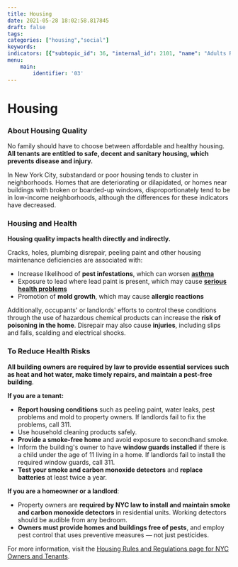 ```yaml
---
title: Housing
date: 2021-05-28 18:02:58.817845
draft: false
tags: 
categories: ["housing","social"]
keywords: 
indicators: [{"subtopic_id": 36, "internal_id": 2101, "name": "Adults Reporting Mold in the Home", "URL": "https://a816-dohbesp.nyc.gov/IndicatorPublic/VisualizationData.aspx?id=2101,719b87,36,Summarize"}, {"subtopic_id": 36, "internal_id": 25, "name": "Adults Reporting Secondhand Smoke at Home", "URL": "https://a816-dohbesp.nyc.gov/IndicatorPublic/VisualizationData.aspx?id=25,719b87,36,Summarize"}, {"subtopic_id": 36, "internal_id": 2396, "name": "Children living in homes using supplemental heat (ages 0-13 years)", "URL": "https://a816-dohbesp.nyc.gov/IndicatorPublic/VisualizationData.aspx?id=2396,719b87,36,Summarize"}, {"subtopic_id": 36, "internal_id": 2395, "name": "Children living in homes with cracks or holes (ages 0-13 years)", "URL": "https://a816-dohbesp.nyc.gov/IndicatorPublic/VisualizationData.aspx?id=2395,719b87,36,Summarize"}, {"subtopic_id": 36, "internal_id": 2394, "name": "Children living in homes with mice (ages 0-13  years)", "URL": "https://a816-dohbesp.nyc.gov/IndicatorPublic/VisualizationData.aspx?id=2394,719b87,36,Summarize"}, {"subtopic_id": 36, "internal_id": 2365, "name": "Court Ordered Evictions", "URL": "https://a816-dohbesp.nyc.gov/IndicatorPublic/VisualizationData.aspx?id=2365,719b87,36,Summarize"}, {"subtopic_id": 36, "internal_id": 15, "name": "Crowding (> 1 person/room)", "URL": "https://a816-dohbesp.nyc.gov/IndicatorPublic/VisualizationData.aspx?id=15,719b87,36,Summarize"}, {"subtopic_id": 36, "internal_id": 46, "name": "Homes near Structures Rated Good or Excellent", "URL": "https://a816-dohbesp.nyc.gov/IndicatorPublic/VisualizationData.aspx?id=46,719b87,36,Summarize"}, {"subtopic_id": 36, "internal_id": 47, "name": "Homes Using Supplemental Heat", "URL": "https://a816-dohbesp.nyc.gov/IndicatorPublic/VisualizationData.aspx?id=47,719b87,36,Summarize"}, {"subtopic_id": 36, "internal_id": 45, "name": "Homes with 3 or More Maintenance Deficiencies", "URL": "https://a816-dohbesp.nyc.gov/IndicatorPublic/VisualizationData.aspx?id=45,719b87,36,Summarize"}, {"subtopic_id": 36, "internal_id": 40, "name": "Homes with Cracks or Holes", "URL": "https://a816-dohbesp.nyc.gov/IndicatorPublic/VisualizationData.aspx?id=40,719b87,36,Summarize"}, {"subtopic_id": 36, "internal_id": 2188, "name": "Homes with Grab Bars in Bathroom (among older adult households)", "URL": "https://a816-dohbesp.nyc.gov/IndicatorPublic/VisualizationData.aspx?id=2188,719b87,36,Summarize"}, {"subtopic_id": 36, "internal_id": 42, "name": "Homes with Leaks", "URL": "https://a816-dohbesp.nyc.gov/IndicatorPublic/VisualizationData.aspx?id=42,719b87,36,Summarize"}, {"subtopic_id": 36, "internal_id": 48, "name": "Homes with Mice or Rats in the Building", "URL": "https://a816-dohbesp.nyc.gov/IndicatorPublic/VisualizationData.aspx?id=48,719b87,36,Summarize"}, {"subtopic_id": 36, "internal_id": 2377, "name": "Households reporting someone who uses electric medical equipment", "URL": "https://a816-dohbesp.nyc.gov/IndicatorPublic/VisualizationData.aspx?id=2377,719b87,36,Summarize"}, {"subtopic_id": 36, "internal_id": 17, "name": "Owner-Occupied Homes", "URL": "https://a816-dohbesp.nyc.gov/IndicatorPublic/VisualizationData.aspx?id=17,719b87,36,Summarize"}, {"subtopic_id": 36, "internal_id": 41, "name": "Pre-1960 Homes with Peeling Paint", "URL": "https://a816-dohbesp.nyc.gov/IndicatorPublic/VisualizationData.aspx?id=41,719b87,36,Summarize"}, {"subtopic_id": 36, "internal_id": 2399, "name": "Renter-occupied homes with any health-related maintenance problems", "URL": "https://a816-dohbesp.nyc.gov/IndicatorPublic/VisualizationData.aspx?id=2399,719b87,36,Summarize"}, {"subtopic_id": 36, "internal_id": 2179, "name": "Renter-occupied homes with no maintenance deficiencies (TCNY2020)", "URL": "https://a816-dohbesp.nyc.gov/IndicatorPublic/VisualizationData.aspx?id=2179,719b87,36,Summarize"}]
menu:
    main:
        identifier: '03'
---
```

# Housing
### About Housing Quality


No family should have to choose between affordable and healthy housing. **All tenants are entitled to safe, decent and sanitary housing, which prevents disease and injury.**


In New York City, substandard or poor housing tends to cluster in neighborhoods. Homes that are deteriorating or dilapidated, or homes near buildings with broken or boarded-up windows, disproportionately tend to be in low-income neighborhoods, although the differences for these indicators have decreased.


### Housing and Health


**Housing quality impacts health directly and indirectly.**


Cracks, holes, plumbing disrepair, peeling paint and other housing maintenance deficiencies are associated with:


* Increase likelihood of **pest infestations**, which can worsen **[asthma](http://www1.nyc.gov/site/doh/health/health-topics/asthma.page "Asthma")**
* Exposure to lead where lead paint is present, which may cause **[serious health problems](http://www1.nyc.gov/site/doh/health/health-topics/lead-poisoning-prevention.page "lead poisoning ")**
* Promotion of **mold growth**, which may cause **allergic reactions**


Additionally, occupants' or landlords' efforts to control these conditions through the use of hazardous chemical products can increase the **risk of poisoning in the home**. Disrepair may also cause **injuries**, including slips and falls, scalding and electrical shocks. 


### To Reduce Health Risks


**All building owners are required by law to provide essential services such as heat and hot water, make timely repairs, and maintain a pest-free building**. 


**If you are a tenant:** 


* **Report housing conditions** such as peeling paint, water leaks, pest problems and mold to property owners. If landlords fail to fix the problems, call 311.
* Use household cleaning products safely.
* **Provide a smoke-free home** and avoid exposure to secondhand smoke.
* Inform the building's owner to have **window guards installed** if there is a child under the age of 11 living in a home. If landlords fail to install the required window guards, call 311.
* **Test your smoke and carbon monoxide detectors** and **replace batteries** at least twice a year.


**If you are a homeowner or a landlord**:


* Property owners are **required by NYC law to install and maintain smoke and carbon monoxide detectors** in residential units. Working detectors should be audible from any bedroom.
* **Owners must provide homes and buildings free of pests**, and employ pest control that uses preventive measures — not just pesticides.


For more information, visit the [Housing Rules and Regulations page for NYC Owners and Tenants](http://www1.nyc.gov/nyc-resources/service/4706/housing-rules-and-regulations-for-nyc-owners-and-tenants "Housing rules and regulations"). 


